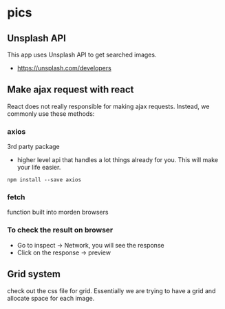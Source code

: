 # pics

## Unsplash API
This app uses Unsplash API to get searched images. 
- https://unsplash.com/developers

## Make ajax request with react
React does not really responsible for making ajax requests. Instead, we commonly use these methods:

### axios 
3rd party package
- higher level api that handles a lot things already for you. This will make your life easier.
```
npm install --save axios
```

### fetch
function built into morden browsers


### To check the result on browser
- Go to inspect -> Network, you will see the response 
- Click on the response -> preview 

## Grid system
check out the css file for grid. Essentially we are trying to have a grid and allocate space for each image.
